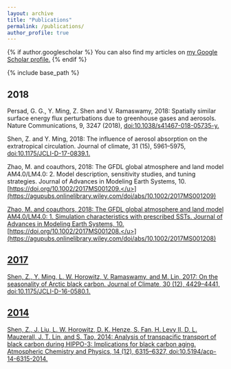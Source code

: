 ```yaml
---
layout: archive
title: "Publications"
permalink: /publications/
author_profile: true
---
```


{% if author.googlescholar %}
  You can also find my articles on <u><a href="{{author.googlescholar}}">my Google Scholar profile</a>.</u>
{% endif %}

{% include base_path %}

## 2018

Persad, G. G., Y. Ming, Z. Shen and V. Ramaswamy, 2018: Spatially similar surface energy flux perturbations due to greenhouse gases and aerosols. Nature Communications, 9, 3247 (2018), [<u>doi:10.1038/s41467-018-05735-y.</u>](https://www.nature.com/articles/s41467-018-05735-y)

Shen, Z. and Y. Ming, 2018: The influence of aerosol absorption on the extratropical circulation. Journal of climate, 31 (15), 5961–5975, [<u>doi:10.1175/JCLI-D-17-0839.1.</u>](https://journals.ametsoc.org/doi/abs/10.1175/JCLI-D-17-0839.1)

Zhao, M. and coauthors, 2018: The GFDL global atmosphere and land model AM4.0/LM4.0: 2. Model description, sensitivity studies, and tuning strategies. Journal of Advances in Modeling Earth Systems, 10. [<u>https://doi.org/10.1002/2017MS001209.</u>](https://agupubs.onlinelibrary.wiley.com/doi/abs/10.1002/2017MS001209)

Zhao, M. and coauthors, 2018: The GFDL global atmosphere and land model AM4.0/LM4.0: 1. Simulation characteristics with prescribed SSTs. Journal of Advances in Modeling Earth Systems, 10. [<u>https://doi.org/10.1002/2017MS001208.</u>](https://agupubs.onlinelibrary.wiley.com/doi/abs/10.1002/2017MS001208)

## 2017

Shen, Z., Y. Ming, L. W. Horowitz, V. Ramaswamy, and M. Lin, 2017: On the seasonality of Arctic black carbon. Journal of Climate, 30 (12), 4429–4441, [<u>doi:10.1175/JCLI-D-16-0580.1.</u>](https://journals.ametsoc.org/doi/abs/10.1175/JCLI-D-16-0580.1)

## 2014

Shen, Z., J. Liu, L. W. Horowitz, D. K. Henze, S. Fan, H. Levy II, D. L. Mauzerall, J. T. Lin, and S. Tao, 2014: Analysis of transpacific transport of black carbon during HIPPO-3: Implications for black carbon aging. Atmospheric Chemistry and Physics, 14 (12), 6315–6327, [<u>doi:10.5194/acp-14-6315-2014.</u>](https://www.atmos-chem-phys.net/14/6315/2014/)

